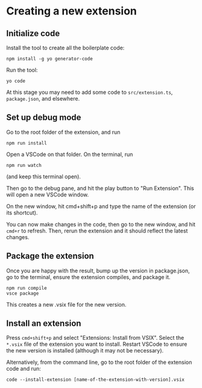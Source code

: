 # Creating a new extension

## Initialize code

Install the tool to create all the boilerplate code:
```
npm install -g yo generator-code
```

Run the tool:
```
yo code
```

At this stage you may need to add some code to `src/extension.ts`, `package.json`, and elsewhere.

## Set up debug mode

Go to the root folder of the extension, and run
```
npm run install
```

Open a VSCode on that folder. On the terminal, run
````
npm run watch
````
(and keep this terminal open).

Then go to the debug pane, and hit the play button to "Run Extension". This will open a new VSCode window.

On the new window, hit cmd+shift+p and type the name of the extension (or its shortcut).

You can now make changes in the code, then go to the new window, and hit `cmd+r` to refresh.
Then, rerun the extension and it should reflect the latest changes.

## Package the extension

Once you are happy with the result, bump up the version in package.json, go to the terminal, ensure the extension compiles, and package it.
```
npm run compile
vsce package
```

This creates a new .vsix file for the new version.


## Install an extension

Press `cmd+shift+p` and select "Extensions: Install from VSIX". Select the `*.vsix` file of the extension you want to install. Restart VSCode to ensure the new version is installed (although it may not be necessary).

Alternatively, from the command line, go to the root folder of the extension code and run:
```
code --install-extension [name-of-the-extension-with-version].vsix
```
